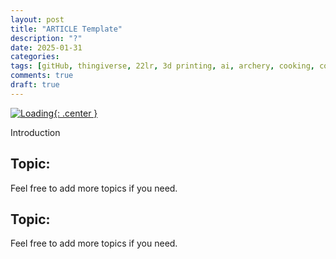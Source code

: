 ```yaml
---
layout: post
title: "ARTICLE Template"
description: "?"
date: 2025-01-31
categories: 
tags: [gitHub, thingiverse, 22lr, 3d printing, ai, archery, cooking, conservation, diy, electronics, gunsmithing, hunting, sports]
comments: true
draft: true
---
```

[![Loading](/assets/loading.png){: .center }](/assets/loading.png)

Introduction

## Topic:

Feel free to add more topics if you need.

## Topic:

Feel free to add more topics if you need.